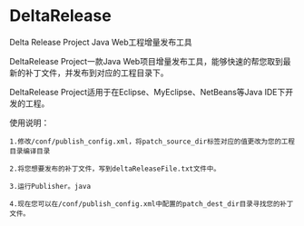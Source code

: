 DeltaRelease
============

Delta Release Project
Java Web工程增量发布工具

DeltaRelease Project一款Java Web项目增量发布工具，能够快速的帮您取到最新的补丁文件，并发布到对应的工程目录下。

DeltaRelease Project适用于在Eclipse、MyEclipse、NetBeans等Java IDE下开发的工程。

使用说明：

	1.修改/conf/publish_config.xml，将patch_source_dir标签对应的值更改为您的工程目录编译目录
	
	2.将您想要发布的补丁文件，写到deltaReleaseFile.txt文件中。
	
	3.运行Publisher。java
	
	4.现在您可以在/conf/publish_config.xml中配置的patch_dest_dir目录寻找您的补丁文件。
